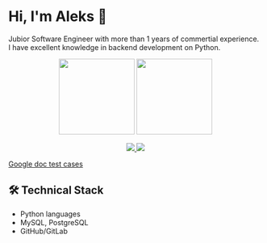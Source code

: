 # Hi, I'm Aleks 👋
Jubior Software Engineer with more than 1 years of commertial experience. I have excellent knowledge in backend development on Python.

<p align='center'>
   <a href="https://github-readme-stats.vercel.app/api?username=romankh3&show_icons=true&count_private=true">
       <img height=150 src="https://github-readme-stats.vercel.app/api?username=MrAleksAD&show_icons=true&count_private=true"/></a>
   <a href="https://github.com/romankh3/github-readme-stats">
       <img height=150 src="https://github-readme-stats.vercel.app/api/top-langs/?username=MrAleksAD&layout=compact"/></a>
</p>

<p align='center'>
   <a href="https://www.linkedin.com/in/aleks-qa">
       <img src="https://img.shields.io/badge/linkedin-%230077B5.svg?&style=for-the-badge&logo=linkedin&logoColor=white"/>
   </a>
   <a href="https://t.me/joinchat/MrAleksAD">
       <img src="https://img.shields.io/badge/Telegram-2CA5E0?style=for-the-badge&logo=telegram&logoColor=white"/>
   </a>

   <a href="[http://site.ru](https://docs.google.com/spreadsheets/d/1hJeIoFVYuCwjO-rC83okDPHGqKE58Nyl8AE4V-lTrIA/edit?usp=sharing
)">Google doc test cases</a>


## 🛠 Technical Stack
*   Python languages
*   MySQL, PostgreSQL
*   GitHub/GitLab


